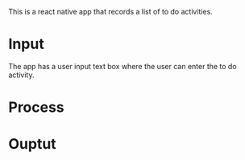This is a react native app that records a list of to do activities.

# Input

The app has a user input text box where the user can enter the to do activity.

# Process


# Ouptut

